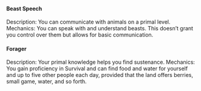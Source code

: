 #### Beast Speech
Description: You can communicate with animals on a primal level.
Mechanics: You can speak with and understand beasts. This doesn’t grant you control over them but allows for basic communication.

#### Forager
   Description: Your primal knowledge helps you find sustenance.
        Mechanics: You gain proficiency in Survival and can find food and water for yourself and up to five other people each day, provided that the land offers berries, small game, water, and so forth.
